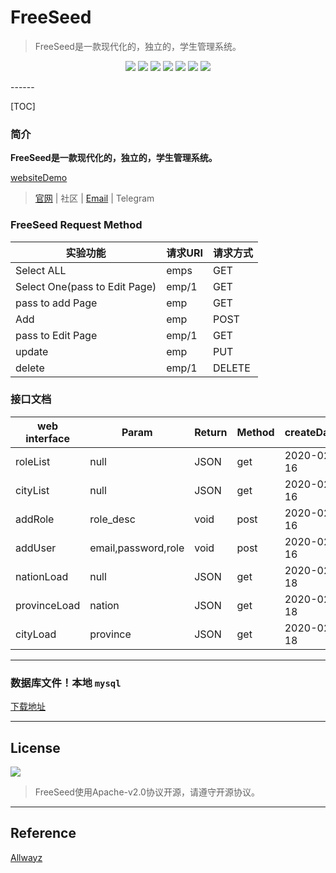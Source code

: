 # FreeSeed



>   FreeSeed是一款现代化的，独立的，学生管理系统。

<p align="center">
    <a href = "https://docs.oracle.com/javase/8/docs/"><img src="https://badgen.net/badge/JDK/1.8/yellow"></a>
    <a href = "https://github.com/Allwayz/FreeSeed"><img src="https://badgen.net/github/forks/Allwayz/FreeSeed"></a>
    <a href = "https://github.com/Allwayz/FreeSeed/issues"><img src="https://badgen.net/github/issues/Allwayz/FreeSeed"></a>
	<a href = "https://github.com/Allwayz/FreeSeed/releases"><img src="https://badgen.net/github/release/Allwayz/FreeSeed"></a>
    <a href = "https://github.com/Allwayz/FreeSeed"><img src="https://badgen.net/github/commits/Allwayz/FreeSeed"></a>
    <img src="https://badgen.net/github/last-commit/Allwayz/FreeSeed/master">
	<img src="https://badgen.net/github/license/Allwayz/FreeSeed">
</p>
------

[TOC]

### 简介

**FreeSeed是一款现代化的，独立的，学生管理系统。**

[websiteDemo](https://allwayz.github.io/FreeSeedDemo)

>   [官网](https://allwayz.github.io/) | 社区 | [Email](2584491610@qq.com) | Telegram




### FreeSeed Request Method
| 实验功能                             | 请求URI | 请求方式 |
| ------------------------------------ | ------- | -------- |
| Select ALL                       | emps    | GET      |
| Select One(pass to Edit Page)           | emp/1   | GET      |
| pass to add Page                         | emp     | GET      |
| Add                              | emp     | POST     |
| pass to Edit Page | emp/1   | GET      |
| update                             | emp     | PUT      |
| delete                             | emp/1   | DELETE   |

### 接口文档

|web interface | Param | Return | Method|createDate|
|--------------|-------|-------|--------|--------|
|roleList|null|JSON|get|2020-02-16|
|cityList|null|JSON|get|2020-02-16|
|addRole|role_desc|void|post|2020-02-16|
|addUser|email,password,role|void|post|2020-02-16|
|nationLoad|null|JSON|get|2020-02-18|
|provinceLoad|nation|JSON|get|2020-02-18|
|cityLoad|province|JSON|get|2020-02-18|



------

### 数据库文件！本地 `mysql`

[下载地址](https://allwayz-blog-1259174617.cos.ap-shanghai.myqcloud.com/FreeSeed/FreeSeed.sql)



------

## License

[![](https://badgen.net/github/license/Allwayz/FreeSeed)](https://github.com/Allwayz/FreeSeed/blob/master/LICENSE)

>   FreeSeed使用Apache-v2.0协议开源，请遵守开源协议。

------

## Reference

[Allwayz](https://allwayz.github.io)